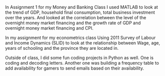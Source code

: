 In Assignment 1 for my Money and Banking Class I used MATLAB to look at the trend of GDP, household final consumption, total business investment over the years. 
 And looked at the correlation between the level of the overnight money market financing and the growth rate of GDP and overnight money market financing and CPI.

 In my assignment for my econometrics class Using 2011 Survey of Labour and Income Dynamics (SLID) to look at the relationship between Wage, age, years of schooling and the province they are located in.

 Outside of class, I did some fun coding projects in Python as well. One is coding and decoding letters. Another one was building a frequency table to add availability for gamers to send emails based on their availability. 
